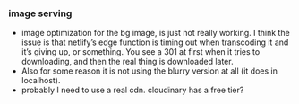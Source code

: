 ### image serving

- image optimization for the bg image, is just not really working. I think the issue is that netlify’s edge function is timing out when transcoding it and it’s giving up, or something. You see a 301 at first when it tries to downloading, and then the real thing is downloaded later.
- Also for some reason it is not using the blurry version at all (it does in localhost).
- probably I need to use a real cdn. cloudinary has a free tier?
